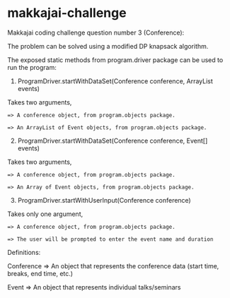 # makkajai-challenge

Makkajai coding challenge question number 3 (Conference):

The problem can be solved using a modified DP knapsack algorithm.

The exposed static methods from program.driver package can be used to run the program:

1. ProgramDriver.startWithDataSet(Conference conference, ArrayList<Event> events)

  Takes two arguments,

    => A conference object, from program.objects package.

    => An ArrayList of Event objects, from program.objects package. 

2. ProgramDriver.startWithDataSet(Conference conference, Event[] events)

  Takes two arguments,

    => A conference object, from program.objects package.

    => An Array of Event objects, from program.objects package. 

3. ProgramDriver.startWithUserInput(Conference conference)

  Takes only one argument,

    => A conference object, from program.objects package.

    => The user will be prompted to enter the event name and duration



Definitions:

Conference => An object that represents the conference data (start time, breaks, end time, etc.) 

Event => An object that represents individual talks/seminars 



